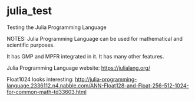 # julia_test
Testing the Julia Programming Language

NOTES:
Julia Programming Language can be used for mathematical and scientific purposes.

It has GMP and MPFR integrated in it.  It has many other features.


Julia Programming Language website:
https://julialang.org/

Float1024 looks interesting:
http://julia-programming-language.2336112.n4.nabble.com/ANN-Float128-and-Float-256-512-1024-for-common-math-td33603.html

